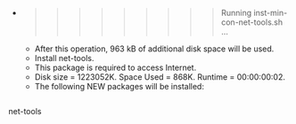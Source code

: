 * >>>>>>>>> Running inst-min-con-net-tools.sh ...
  * After this operation, 963 kB of additional disk space will be used.
  * Install net-tools.
  * This package is required to access Internet.
  * Disk size = 1223052K. Space Used = 868K. Runtime = 00:00:00:02.
  * The following NEW packages will be installed:
  ```bash
net-tools
  ```
